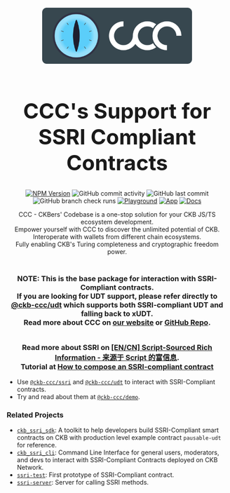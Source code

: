 <p align="center">
  <a href="https://app.ckbccc.com/">
    <img alt="Logo" src="https://raw.githubusercontent.com/ckb-devrel/ccc/master/assets/logoAndText.svg" style="height: 8rem; max-width: 90%; padding: 0.5rem 0;" />
  </a>
</p>

<h1 align="center" style="font-size: 48px;">
  CCC's Support for SSRI Compliant Contracts
</h1>

<p align="center">
  <a href="https://www.npmjs.com/package/@ckb-ccc/core"><img
    alt="NPM Version" src="https://img.shields.io/npm/v/%40ckb-ccc%2Fcore"
  /></a>
  <img alt="GitHub commit activity" src="https://img.shields.io/github/commit-activity/m/ckb-devrel/ccc" />
  <img alt="GitHub last commit" src="https://img.shields.io/github/last-commit/ckb-devrel/ccc/master" />
  <img alt="GitHub branch check runs" src="https://img.shields.io/github/check-runs/ckb-devrel/ccc/master" />
  <a href="https://live.ckbccc.com/"><img
    alt="Playground" src="https://img.shields.io/website?url=https%3A%2F%2Flive.ckbccc.com%2F&label=Playground"
  /></a>
  <a href="https://app.ckbccc.com/"><img
    alt="App" src="https://img.shields.io/website?url=https%3A%2F%2Fapp.ckbccc.com%2F&label=App"
  /></a>
  <a href="https://docs.ckbccc.com/"><img
    alt="Docs" src="https://img.shields.io/website?url=https%3A%2F%2Fdocs.ckbccc.com%2F&label=Docs"
  /></a>
</p>

<p align="center">
  CCC - CKBers' Codebase is a one-stop solution for your CKB JS/TS ecosystem development.
  <br />
  Empower yourself with CCC to discover the unlimited potential of CKB.
  <br />
  Interoperate with wallets from different chain ecosystems.
  <br />
  Fully enabling CKB's Turing completeness and cryptographic freedom power.
</p>

<h3 align="center">
  <br />
  NOTE: This is the base package for interaction with SSRI-Compliant contracts.
  <br />
  If you are looking for UDT support, please refer directly to <a href="https://github.com/ckb-devrel/ccc/tree/master/packages/udt">@ckb-ccc/udt</a> which supports both SSRI-compliant UDT and falling back to xUDT.

  <br />
  Read more about CCC on <a href="https://docs.ckbccc.com">our website</a> or <a href="https://github.com/ckb-devrel/ccc">GitHub Repo</a>.
  <br />
  <br />

  Read more about SSRI on <a href="https://talk.nervos.org/t/en-cn-script-sourced-rich-information-script/8256">[EN/CN] Script-Sourced Rich Information - 来源于 Script 的富信息</a>.
  <br />
  Tutorial at <a href="https://github.com/Alive24/ckb_ssri_sdk/wiki/How-to-compose-an-SSRI-compliant-contract">How to compose an SSRI-compliant contract</a>
</h3>

- Use [`@ckb-ccc/ssri`](https://github.com/ckb-devrel/ccc/tree/master/packages/ssri) and [`@ckb-ccc/udt`](https://github.com/ckb-devrel/ccc/tree/master/packages/udt) to interact with SSRI-Compliant contracts.
- Try and read about them at [`@ckb-ccc/demo`](https://github.com/ckb-devrel/ccc/tree/master/packages/demo).

### Related Projects

- [`ckb_ssri_sdk`](https://github.com/Alive24/ckb_ssri_sdk): A toolkit to help developers build SSRI-Compliant smart contracts on CKB with production level example contract `pausable-udt` for reference.
- [`ckb_ssri_cli`](https://github.com/Alive24/ckb_ssri_cli): Command Line Interface for general users, moderators, and devs to interact with SSRI-Compliant Contracts deployed on CKB Network.
- [`ssri-test`](https://github.com/Hanssen0/ssri-test): First prototype of SSRI-Compliant contract.
- [`ssri-server`](https://github.com/ckb-devrel/ssri-server): Server for calling SSRI methods.
